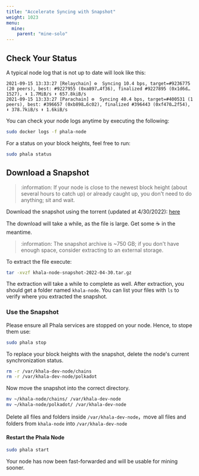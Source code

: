```yaml
---
title: "Accelerate Syncing with Snapshot"
weight: 1023
menu:
  mine:
    parent: "mine-solo"
---
```


## Check Your Status

A typical node log that is not up to date will look like this:

```
2021-09-15 13:33:27 [Relaychain] ⚙️  Syncing 10.4 bps, target=#9236775 (20 peers), best: #9227955 (0xa897…4f36), finalized #9227895 (0x1d6d…1527), ⬇ 1.7MiB/s ⬆ 657.8kiB/s
2021-09-15 13:33:27 [Parachain] ⚙️  Syncing 40.4 bps, target=#400531 (1 peers), best: #396657 (0xb898…6c02), finalized #396443 (0xf470…2f54), ⬇ 378.7kiB/s ⬆ 1.6kiB/s
```

You can check your node logs anytime by executing the following:

```bash
sudo docker logs -f phala-node
```

For a status on your block heights, feel free to run:

```bash
sudo phala status
```

## Download a Snapshot

> :information: If your node is close to the newest block height (about several hours to catch up) or already caught up, you don't need to do anything; sit and wait.

Download the snapshot using the torrent (updated at 4/30/2022): [here](/files/khala-node-snapshot-2022-04-30.tar.gz.torrent)

The download will take a while, as the file is large. Get some :coffee: in the meantime.

> :information: The snapshot archive is ~750 GB; if you don't have enough space, consider extracting to an external storage.

To extract the file execute:

```bash
tar -xvzf khala-node-snapshot-2022-04-30.tar.gz
```

The extraction will take a while to complete as well. After extraction, you should get a folder named `khala-node`.
You can list your files with `ls` to verify where you extracted the snapshot.

### Use the Snapshot

Please ensure all Phala services are stopped on your node. Hence, to stope them use:

```bash
sudo phala stop
```

To replace your block heights with the snapshot, delete the node's current synchronization status.

```bash
rm -r /var/khala-dev-node/chains
rm -r /var/khala-dev-node/polkadot
```

Now move the snapshot into the correct directory.

```bash
mv ~/khala-node/chains/ /var/khala-dev-node
mv ~/khala-node/polkadot/ /var/khala-dev-node
```

Delete all files and folders inside `/var/khala-dev-node`，move all files and folders from `khala-node` into `/var/khala-dev-node`

#### Restart the Phala Node

```bash
sudo phala start
```

Your node has now been fast-forwarded and will be usable for mining sooner.
